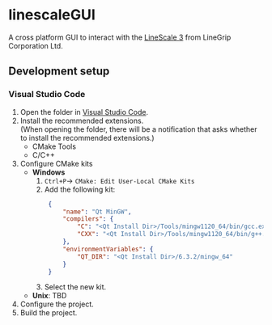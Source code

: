 # linescaleGUI
A cross platform GUI to interact with the [LineScale 3](https://www.linegrip.com/linescale-3/) from LineGrip Corporation Ltd. 

## Development setup

### Visual Studio Code

1. Open the folder in [Visual Studio Code](https://code.visualstudio.com/).
2. Install the recommended extensions.  
   (When opening the folder, there will be a notification that asks whether to install the
   recommended extensions.)
    - CMake Tools
    - C/C++
3. Configure CMake kits
    - **Windows**
        1. `Ctrl+P`→ `CMake: Edit User-Local CMake Kits`
        2. Add the following kit:
           ```json
            {
                "name": "Qt MinGW",
                "compilers": {
                    "C": "<Qt Install Dir>/Tools/mingw1120_64/bin/gcc.exe",
                    "CXX": "<Qt Install Dir>/Tools/mingw1120_64/bin/g++.exe"
                },
                "environmentVariables": {
                    "QT_DIR": "<Qt Install Dir>/6.3.2/mingw_64"
                }
            }
           ```
        3. Select the new kit.
    - **Unix**: TBD
4. Configure the project.
5. Build the project.